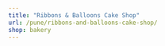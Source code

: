 ```yaml
---
title: "Ribbons & Balloons Cake Shop"
url: /pune/ribbons-and-balloons-cake-shop/
shop: bakery
---
```

